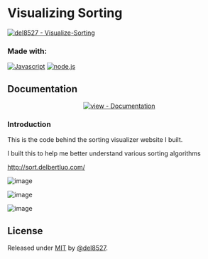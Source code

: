 
# Visualizing Sorting

[![del8527 - Visualize-Sorting](https://img.shields.io/static/v1?label=del8527&message=Visualize-Sorting&color=%23956fd6&logo=github)](https://github.com/del8527/Visualize-Sorting "Go to GitHub repo")

### Made with:
[![Javascript](https://img.shields.io/badge/Javascript-956fd6?style=for-the-badge)](https://https://www.javascript.com/)
[![node.js](https://img.shields.io/badge/node.js-956fd6?style=for-the-badge)](https://https://nodejs.org/en/)

## Documentation

<div align="center">

[![view - Documentation](https://img.shields.io/badge/view-Documentation-blue?style=for-the-badge)](/docs/ "Go to project documentation")
  
</div>

### Introduction
  
  This is the code behind the sorting visualizer website I built.

I built this to help me better understand various sorting algorithms

http://sort.delbertluo.com/


![image](https://user-images.githubusercontent.com/55643100/169956838-03e32446-c85e-48b1-8e80-532ce5769d4b.png)

![image](https://user-images.githubusercontent.com/55643100/169956879-865c3e02-028e-4db3-b37a-608d89461fc9.png)

![image](https://user-images.githubusercontent.com/55643100/169956898-494ef79d-a44b-4d7f-9a42-2c6e1f5790e4.png)





## License

Released under [MIT](/LICENSE) by [@del8527](https://github.com/del8527).
